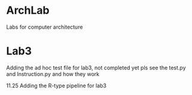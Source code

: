 # ArchLab
Labs for computer architecture 


# Lab3 

Adding the ad hoc test file for lab3, not completed yet
pls see the test.py and Instruction.py and how they work

11.25
Adding the R-type pipeline for lab3 
